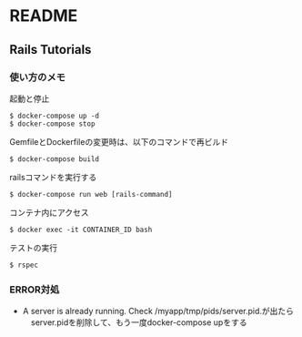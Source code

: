 # README

## Rails Tutorials

### 使い方のメモ

起動と停止

```
$ docker-compose up -d
$ docker-compose stop
```

GemfileとDockerfileの変更時は、以下のコマンドで再ビルド

```
$ docker-compose build
```

railsコマンドを実行する

```
$ docker-compose run web [rails-command]
```

コンテナ内にアクセス

```
$ docker exec -it CONTAINER_ID bash
```

テストの実行

```
$ rspec
```

### ERROR対処
 * A server is already running. Check /myapp/tmp/pids/server.pid.が出たら
 　server.pidを削除して、もう一度docker-compose upをする
